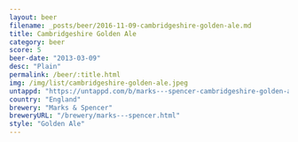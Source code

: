 ```yaml
---
layout: beer
filename: _posts/beer/2016-11-09-cambridgeshire-golden-ale.md
title: Cambridgeshire Golden Ale
category: beer
score: 5
beer-date: "2013-03-09"
desc: "Plain"
permalink: /beer/:title.html
img: /img/list/cambridgeshire-golden-ale.jpeg
untappd: "https://untappd.com/b/marks---spencer-cambridgeshire-golden-ale/106002"
country: "England"
brewery: "Marks & Spencer"
breweryURL: "/brewery/marks---spencer.html"
style: "Golden Ale"
---
```

